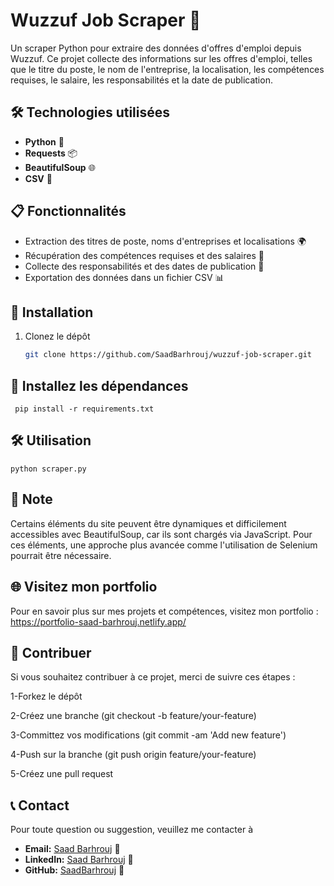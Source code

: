 # Wuzzuf Job Scraper 🚀

 Un scraper Python pour extraire des données d'offres d'emploi depuis Wuzzuf. Ce projet collecte des informations sur les offres d'emploi, telles que le titre du 
 poste, le nom de l'entreprise, la localisation, les compétences requises, le salaire, les responsabilités et la date de publication.
 
## 🛠️ Technologies utilisées
 - **Python** 🐍
 - **Requests** 📦
 - **BeautifulSoup** 🌐
 - **CSV** 📄

## 📋 Fonctionnalités
 - Extraction des titres de poste, noms d'entreprises et localisations 🌍
 - Récupération des compétences requises et des salaires 💼
 - Collecte des responsabilités et des dates de publication 📅
 - Exportation des données dans un fichier CSV 📊

## 🚀 Installation
1. Clonez le dépôt
   ```bash
   git clone https://github.com/SaadBarhrouj/wuzzuf-job-scraper.git
## 🚀 Installez les dépendances
     pip install -r requirements.txt


## 🛠️ Utilisation
    python scraper.py


## 🚨 Note
 Certains éléments du site peuvent être dynamiques et difficilement accessibles avec BeautifulSoup, car ils sont chargés via JavaScript. Pour ces éléments, une 
 approche plus avancée comme l'utilisation de Selenium pourrait être nécessaire.

## 🌐 Visitez mon portfolio
 Pour en savoir plus sur mes projets et compétences, visitez mon portfolio : https://portfolio-saad-barhrouj.netlify.app/

## 🤔 Contribuer
 Si vous souhaitez contribuer à ce projet, merci de suivre ces étapes :
 
 1-Forkez le dépôt
 
 2-Créez une branche (git checkout -b feature/your-feature)
 
 3-Committez vos modifications (git commit -am 'Add new feature')
 
 4-Push sur la branche (git push origin feature/your-feature)
 
 5-Créez une pull request

## 📞 Contact
   Pour toute question ou suggestion, veuillez me contacter à
- **Email:** [Saad Barhrouj](saad.barhrouj@etu.uae.ac.ma) 📧
- **LinkedIn:** [Saad Barhrouj](https://www.linkedin.com/in/saad-barhrouj-b37270295/) 💼
- **GitHub:** [SaadBarhrouj](https://github.com/SaadBarhrouj) 🐙

